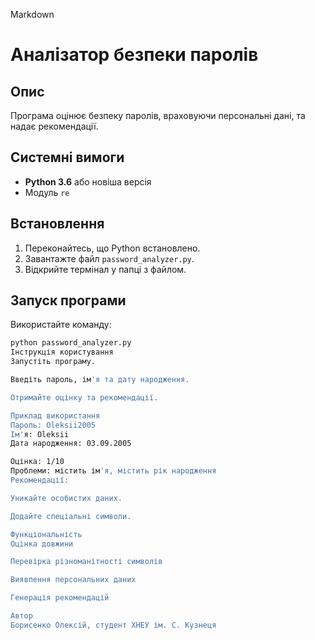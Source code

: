 Markdown

# Аналізатор безпеки паролів

## Опис
Програма оцінює безпеку паролів, враховуючи персональні дані, та надає рекомендації.

## Системні вимоги
- **Python 3.6** або новіша версія
- Модуль `re`

## Встановлення
1. Переконайтесь, що Python встановлено.
2. Завантажте файл `password_analyzer.py`.
3. Відкрийте термінал у папці з файлом.

## Запуск програми
Використайте команду:
```bash
python password_analyzer.py
Інструкція користування
Запустіть програму.

Введіть пароль, ім'я та дату народження.

Отримайте оцінку та рекомендації.

Приклад використання
Пароль: Oleksii2005
Ім'я: Oleksii
Дата народження: 03.09.2005

Оцінка: 1/10
Проблеми: містить ім'я, містить рік народження
Рекомендації:

Уникайте особистих даних.

Додайте спеціальні символи.

Функціональність
Оцінка довжини

Перевірка різноманітності символів

Виявлення персональних даних

Генерація рекомендацій

Автор
Борисенко Олексій, студент ХНЕУ ім. С. Кузнеця
